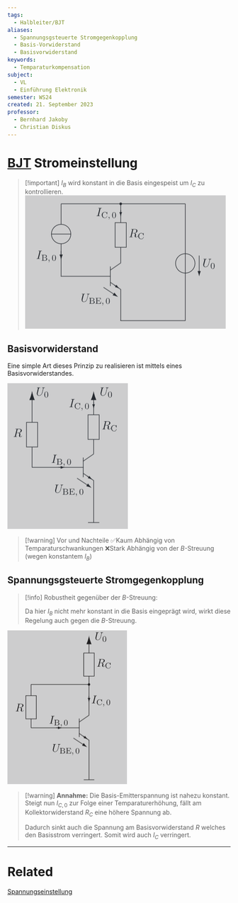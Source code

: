```yaml
---
tags:
  - Halbleiter/BJT
aliases:
  - Spannungsgsteuerte Stromgegenkopplung
  - Basis-Vorwiderstand
  - Basisvorwiderstand
keywords:
  - Temparaturkompensation
subject:
  - VL
  - Einführung Elektronik
semester: WS24
created: 21. September 2023
professor:
  - Bernhard Jakoby
  - Christian Diskus
---
```

 

# [BJT](Bipolartransistor.md) Stromeinstellung

> [!important] $I_{B}$ wird konstant in die Basis eingespeist um $I_{C}$ zu kontrollieren.
> ![](assets/{F2EEDB5A-E1B8-4012-B917-D3D2D968B286}.png)

## Basisvorwiderstand

Eine simple Art dieses Prinzip zu realisieren ist mittels eines Basisvorwiderstandes.



![](assets/{95B107D5-DC3F-45C8-ABCE-0060B795A7D9}.png)


> [!warning] Vor und Nachteile
> ✅Kaum Abhängig von Temparaturschwankungen
> ❌Stark Abhängig von der $B$-Streuung (wegen konstantem $I_{B}$)

## Spannungsgsteuerte Stromgegenkopplung

> [!info] Robustheit gegenüber der $B$-Streuung:
> 
>Da hier $I_{B}$ nicht mehr konstant in die Basis eingeprägt wird, wirkt diese Regelung auch gegen die $B$-Streuung.

![](assets/{91DF9C54-BF68-4756-9EA2-3DBE4D82F6E2}.png)

> [!warning] **Annahme:** Die Basis-Emitterspannung ist nahezu konstant.
> Steigt nun $I_{C,0}$ zur Folge einer Temparaturerhöhung, fällt am Kollektorwiderstand $R_{C}$ eine höhere Spannung ab.
> 
> Dadurch sinkt auch die Spannung am Basisvorwiderstand $R$ welches den Basisstrom verringert. Somit wird auch $I_{C}$ verringert.

---

# Related

[Spannungseinstellung](Spannungseinstellung.md)